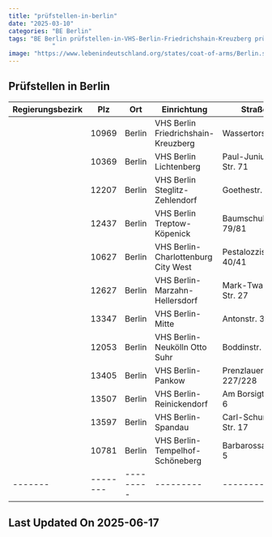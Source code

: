 ```yaml
---
title: "prüfstellen-in-berlin"
date: "2025-03-10"
categories: "BE Berlin"
tags: "BE Berlin prüfstellen-in-VHS-Berlin-Friedrichshain-Kreuzberg prüfstellen-in-VHS-Berlin-Lichtenberg prüfstellen-in-VHS-Berlin-Steglitz-Zehlendorf prüfstellen-in-VHS-Berlin-Treptow-Köpenick prüfstellen-in-VHS-Berlin-Charlottenburg-City-West prüfstellen-in-VHS-Berlin-Marzahn-Hellersdorf prüfstellen-in-VHS-Berlin-Mitte prüfstellen-in-VHS-Berlin-Neukölln-Otto-Suhr prüfstellen-in-VHS-Berlin-Pankow prüfstellen-in-VHS-Berlin-Reinickendorf prüfstellen-in-VHS-Berlin-Spandau prüfstellen-in-VHS-Berlin-Tempelhof-Schöneberg prüfstellen-in-Berlin prüfstellen-in-10969 prüfstellen-in-10369 prüfstellen-in-12207 prüfstellen-in-12437 prüfstellen-in-10627 prüfstellen-in-12627 prüfstellen-in-13347 prüfstellen-in-12053 prüfstellen-in-13405 prüfstellen-in-13507 prüfstellen-in-13597 prüfstellen-in-10781
            "
image: "https://www.lebenindeutschland.org/states/coat-of-arms/Berlin.svg"
---
```


## Prüfstellen in Berlin

| Regierungsbezirk | Plz | Ort | Einrichtung | Straße | Telefon | Email |
|-------|--------|---------|---------|---------|---------|---------|
| |10969|Berlin|VHS Berlin Friedrichshain-Kreuzberg|Wassertorstr. 4|030-902984600|info@vhs-fk.de|
| |10369|Berlin|VHS Berlin Lichtenberg|Paul-Junius-Str. 71|030-902965983|vhs.deutsch@lichtenberg.berlin.de|
| |12207|Berlin|VHS Berlin Steglitz-Zehlendorf|Goethestr. 9/11|030/902992657|deutschkurse@vhssz.de|
| |12437|Berlin|VHS Berlin Treptow-Köpenick|Baumschulenstr. 79/81|030-902974064|vhs.deutsch@ba-tk.berlin.de|
| |10627|Berlin|VHS Berlin-Charlottenburg City West|Pestalozzistr. 40/41||vhs@charlottenburg-wilmersdorf.de|
| |12627|Berlin|VHS Berlin-Marzahn-Hellersdorf|Mark-Twain-Str. 27|030-902932580|infovhs@ba-mh.berlin.de|
| |13347|Berlin|VHS Berlin-Mitte|Antonstr. 37|030-901837474|deutsch@vhsmitte.de|
| |12053|Berlin|VHS Berlin-Neukölln Otto Suhr|Boddinstr. 34|030-68093390|vhsinfo@Bezirksamt-neukoelln.de|
| |13405|Berlin|VHS Berlin-Pankow|Prenzlauer Allee 227/228|030-902953932|vhs.deutsch@ba-pankow.berlin.de|
| |13507|Berlin|VHS Berlin-Reinickendorf|Am Borsigturm 6|030-902944800|vhs@reinickendorf.berlin.de|
| |13597|Berlin|VHS Berlin-Spandau|Carl-Schurz-Str. 17|030-902795000|info@vhs-spandau.de|
| |10781|Berlin|VHS Berlin-Tempelhof-Schöneberg|Barbarossaplatz 5|030-435570585|einbuergerungstest@ba-ts.berlin.de|
|-------|--------|---------|---------|---------|---------|---------|


## Last Updated On 2025-06-17